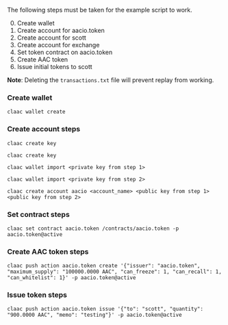 The following steps must be taken for the example script to work.

0. Create wallet
0. Create account for aacio.token
0. Create account for scott
0. Create account for exchange
0. Set token contract on aacio.token
0. Create AAC token
0. Issue initial tokens to scott

**Note**:
Deleting the `transactions.txt` file will prevent replay from working.


### Create wallet
`claac wallet create`

### Create account steps
`claac create key`

`claac create key`

`claac wallet import <private key from step 1>`

`claac wallet import <private key from step 2>`

`claac create account aacio <account_name> <public key from step 1> <public key from step 2>`

### Set contract steps
`claac set contract aacio.token /contracts/aacio.token -p aacio.token@active`

### Create AAC token steps
`claac push action aacio.token create '{"issuer": "aacio.token", "maximum_supply": "100000.0000 AAC", "can_freeze": 1, "can_recall": 1, "can_whitelist": 1}' -p aacio.token@active`

### Issue token steps
`claac push action aacio.token issue '{"to": "scott", "quantity": "900.0000 AAC", "memo": "testing"}' -p aacio.token@active`

